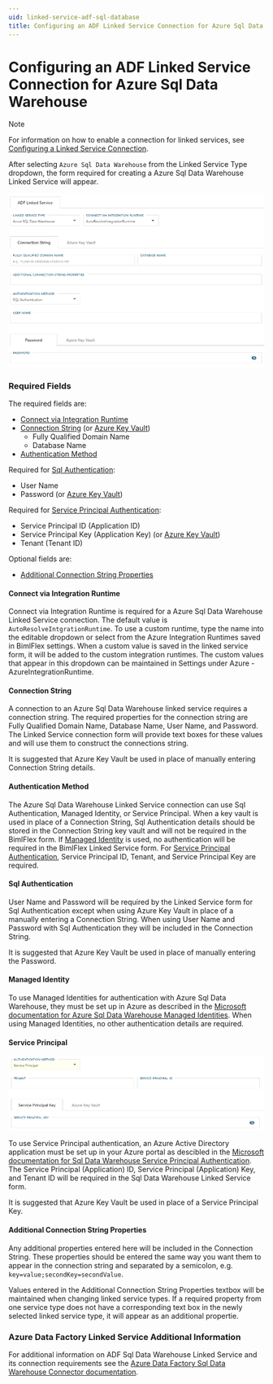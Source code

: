 ```yaml
---
uid: linked-service-adf-sql-database
title: Configuring an ADF Linked Service Connection for Azure Sql Data Warehouse
---
```

# Configuring an ADF Linked Service Connection for Azure Sql Data Warehouse

> [!NOTE]
> For information on how to enable a connection for linked services, see [Configuring a Linked Service Connection](create-linked-service-connection.md).

[//]: # (TODO List of stages, connection types, and system types that can use Azure Sql Data Warehouse)

After selecting `Azure Sql Data Warehouse` from the Linked Service Type dropdown, the form required for creating a Azure Sql Data Warehouse Linked Service will appear.

![Azure Sql Data Warehouse Linked Service Form -center -50%](images/bimlflex-ss-app-connections-adf-sql-data-warehouse-form.png "Azure Sql Data Warehouse Linked Service Form")

### Required Fields

The required fields are:

+ [Connect via Integration Runtime](#connect-via-integration-runtime)
+ [Connection String](#connection-string) (or [Azure Key Vault](create-linked-service-connection.md#azure-data-factory-linked-services-and-azure-key-vault))
  + Fully Qualified Domain Name
  + Database Name
+ [Authentication Method](#authentication-method)

Required for [Sql Authentication](#sql-authentication):

+ User Name
+ Password (or [Azure Key Vault](create-linked-service-connection.md#azure-data-factory-linked-services-and-azure-key-vault))

Required for [Service Principal Authentication](#service-principal):

+ Service Principal ID (Application ID)
+ Service Principal Key (Application Key) (or [Azure Key Vault](create-linked-service-connection.md#azure-data-factory-linked-services-and-azure-key-vault))
+ Tenant (Tenant ID)

Optional fields are:

+ [Additional Connection String Properties](#additional-connection-string-properties)

#### Connect via Integration Runtime

Connect via Integration Runtime is required for a Azure Sql Data Warehouse Linked Service connection. The default value is `AutoResolveIntgrationRuntime`. To use a custom runtime, type the name into the editable dropdown or select from the Azure Integration Runtimes saved in BimlFlex settings. When a custom value is saved in the linked service form, it will be added to the custom integration runtimes. The custom values that appear in this dropdown can be maintained in Settings under Azure - AzureIntegrationRuntime.

#### Connection String

A connection to an Azure Sql Data Warehouse linked service requires a connection string. The required properties for the connection string are Fully Qualified Domain Name, Database Name, User Name, and Password. The Linked Service connection form will provide text boxes for these values and will use them to construct the connections string.

It is suggested that Azure Key Vault be used in place of manually entering Connection String details.

#### Authentication Method

The Azure Sql Data Warehouse Linked Service connection can use Sql Authentication, Managed Identity, or Service Principal. When a key vault is used in place of a Connection String, Sql Authentication details should be stored in the Connection String key vault and will not be required in the BimlFlex form.
If [Managed Identity](#managed-identity) is used, no authentication will be required in the BimlFlex Linked Service form.
For [Service Principal Authentication](#service-principal), Service Principal ID, Tenant, and Service Principal Key are required.

#### Sql Authentication

User Name and Password will be required by the Linked Service form for Sql Authentication except when using Azure Key Vault in place of a manually entering a Connection String. When using User Name and Password with Sql Authentication they will be included in the Connection String.

It is suggested that Azure Key Vault be used in place of manually entering the Password.

#### Managed Identity

To use Managed Identities for authentication with Azure Sql Data Warehouse, they must be set up in Azure as described in the [Microsoft documentation for Azure Sql Data Warehouse Managed Identities](https://docs.microsoft.com/en-us/azure/data-factory/connector-azure-sql-data-warehouse#managed-identity). When using Managed Identities, no other authentication details are required.

#### Service Principal

![Service Principal -center -50%](images/bimlflex-ss-app-connections-adf-sql-database-service-principal.png "Service Principal")

To use Service Principal authentication, an Azure Active Directory application must be set up in your Azure portal as descibled in the [Microsoft documentation for Sql Data Warehouse Service Principal Authentication](https://docs.microsoft.com/en-us/azure/data-factory/connector-azure-sql-data-warehouse#service-principal-authentication). The Service Principal (Application) ID, Service Principal (Application) Key, and Tenant ID will be required in the Sql Data Warehouse Linked Service form.

It is suggested that Azure Key Vault be used in place of a Service Principal Key.

#### Additional Connection String Properties

Any additional properties entered here will be included in the Connection String. These properties should be entered the same way you want them to appear in the connection string and separated by a semicolon, e.g. `key=value;secondKey=secondValue`.

Values entered in the Additional Connection String Properties textbox will be maintained when changing linked service types. If a required property from one service type does not have a corresponding text box in the newly selected linked service type, it will appear as an additional propertie.

### Azure Data Factory Linked Service Additional Information

For additional information on ADF Sql Data Warehouse Linked Service and its connection requirements see the [Azure Data Factory Sql Data Warehouse Connector documentation](https://docs.microsoft.com/en-us/azure/data-factory/connector-azure-sql-data-warehouse).
